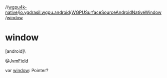 //[wgpu4k-native](../../../index.md)/[io.ygdrasil.wgpu.android](../index.md)/[WGPUSurfaceSourceAndroidNativeWindow](index.md)/[window](window.md)

# window

[android]\

@[JvmField](https://kotlinlang.org/api/core/kotlin-stdlib/kotlin.jvm/-jvm-field/index.html)

var [window](window.md): Pointer?
